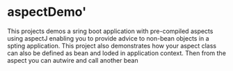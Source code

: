 # aspectDemo'
This projects demos a sring boot application with pre-compiled aspects using aspectJ enabling you to provide advice to non-bean objects in a spting application.
This project also demonstrates how your aspect class can also be defined as bean and loded in application context. 
Then from the aspect you can autwire and call another bean
